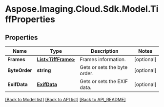 # Aspose.Imaging.Cloud.Sdk.Model.TiffProperties
## Properties

Name | Type | Description | Notes
------------ | ------------- | ------------- | -------------
**Frames** | [**List&lt;TiffFrame&gt;**](TiffFrame.md) | Frames information. | [optional] 
**ByteOrder** | **string** | Gets or sets the byte order. | [optional] 
**ExifData** | [**ExifData**](ExifData.md) | Gets or sets the EXIF data. | [optional] 

[[Back to Model list]](API_README.md#documentation-for-models) [[Back to API list]](API_README.md#documentation-for-api-endpoints) [[Back to API_README]](API_README.md)

